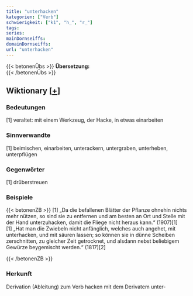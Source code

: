 ```yaml
---
title: "unterhacken"
kategorien: ["Verb"]
schwierigkeit: ["k1", "h_", "r_"]
tags:
series:
mainDornseiffs:
domainDornseiffs:
url: "unterhacken"
---
```


{{< betonenÜbs >}}
**Übersetzung:**  
{{< /betonenÜbs >}}

## Wiktionary [[+](https://de.wiktionary.org/wiki/unterhacken)]

### Bedeutungen
[1] veraltet: mit einem Werkzeug, der Hacke, in etwas einarbeiten  

### Sinnverwandte
[1] beimischen, einarbeiten, unterackern, untergraben, unterheben, unterpflügen  

### Gegenwörter
[1] drüberstreuen  

### Beispiele
{{< betonenZB >}}
[1] „Da die befallenen Blätter der Pflanze ohnehin nichts mehr nützen, so sind sie zu entfernen und am besten an Ort und Stelle mit der Hand unterzuhacken, damit die Fliege nicht heraus kann.“ (1907)[1]  
[1] „Hat man die Zwiebeln nicht anfänglich, welches auch angehet, mit unterhacken, und mit säuren lassen; so können sie in dünne Scheiben zerschnitten, zu gleicher Zeit getrocknet, und alsdann nebst beliebigem Gewürze beygemischt werden.“ (1817)[2]  

{{< /betonenZB >}}
### Herkunft
Derivation (Ableitung) zum Verb hacken mit dem Derivatem unter-  


